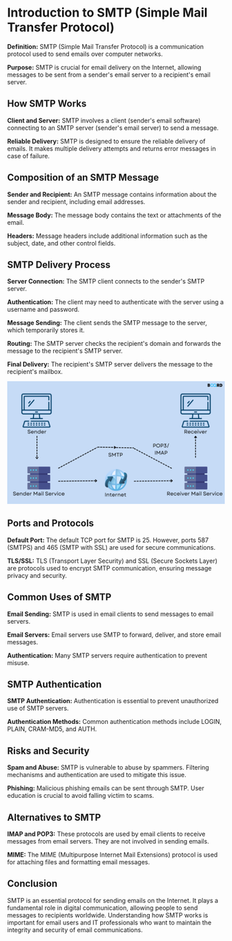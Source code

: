 # Introduction to SMTP (Simple Mail Transfer Protocol)

**Definition:** SMTP (Simple Mail Transfer Protocol) is a communication protocol used to send emails over computer networks.

**Purpose:** SMTP is crucial for email delivery on the Internet, allowing messages to be sent from a sender's email server to a recipient's email server.

## How SMTP Works

**Client and Server:** SMTP involves a client (sender's email software) connecting to an SMTP server (sender's email server) to send a message.

**Reliable Delivery:** SMTP is designed to ensure the reliable delivery of emails. It makes multiple delivery attempts and returns error messages in case of failure.

## Composition of an SMTP Message

**Sender and Recipient:** An SMTP message contains information about the sender and recipient, including email addresses.

**Message Body:** The message body contains the text or attachments of the email.

**Headers:** Message headers include additional information such as the subject, date, and other control fields.

## SMTP Delivery Process

**Server Connection:** The SMTP client connects to the sender's SMTP server.

**Authentication:** The client may need to authenticate with the server using a username and password.

**Message Sending:** The client sends the SMTP message to the server, which temporarily stores it.

**Routing:** The SMTP server checks the recipient's domain and forwards the message to the recipient's SMTP server.

**Final Delivery:** The recipient's SMTP server delivers the message to the recipient's mailbox.

<div>
<img src="img/sm.png"/>
</div>

## Ports and Protocols

**Default Port:** The default TCP port for SMTP is 25. However, ports 587 (SMTPS) and 465 (SMTP with SSL) are used for secure communications.

**TLS/SSL:** TLS (Transport Layer Security) and SSL (Secure Sockets Layer) are protocols used to encrypt SMTP communication, ensuring message privacy and security.

## Common Uses of SMTP

**Email Sending:** SMTP is used in email clients to send messages to email servers.

**Email Servers:** Email servers use SMTP to forward, deliver, and store email messages.

**Authentication:** Many SMTP servers require authentication to prevent misuse.

## SMTP Authentication

**SMTP Authentication:** Authentication is essential to prevent unauthorized use of SMTP servers.

**Authentication Methods:** Common authentication methods include LOGIN, PLAIN, CRAM-MD5, and AUTH.

## Risks and Security

**Spam and Abuse:** SMTP is vulnerable to abuse by spammers. Filtering mechanisms and authentication are used to mitigate this issue.

**Phishing:** Malicious phishing emails can be sent through SMTP. User education is crucial to avoid falling victim to scams.

## Alternatives to SMTP

**IMAP and POP3:** These protocols are used by email clients to receive messages from email servers. They are not involved in sending emails.

**MIME:** The MIME (Multipurpose Internet Mail Extensions) protocol is used for attaching files and formatting email messages.

## Conclusion

SMTP is an essential protocol for sending emails on the Internet. It plays a fundamental role in digital communication, allowing people to send messages to recipients worldwide. Understanding how SMTP works is important for email users and IT professionals who want to maintain the integrity and security of email communications.

